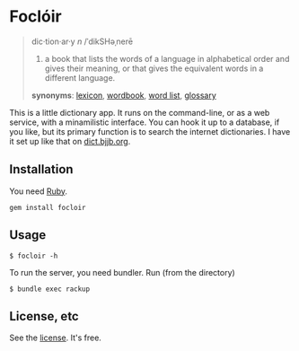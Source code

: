 Foclóir
=======

> dic·tion·ar·y _n_
> /ˈdikSHəˌnerē
>
> 1. a book that lists the words of a language in alphabetical order and gives
>    their meaning, or that gives the equivalent words in a different language.
> 
> **synonyms**: [lexicon][], [wordbook][], [word list][], [glossary][]

This is a little dictionary app. It runs on the command-line, or as a web
service, with a minamilistic interface. You can hook it up to a database, if
you like, but its primary function is to search the internet dictionaries.
I have it set up like that on [dict.bjjb.org][].

Installation
------------

You need [Ruby][].

`gem install focloir`

Usage
-----

```
$ focloir -h
```

To run the server, you need bundler. Run (from the directory)

```
$ bundle exec rackup
```

License, etc
------------

See the [license][]. It's free.

[Ruby]: http://ruby-lang.org
[lexicon]: http://dict.bjjb.org/lexicon
[wordbook]: http://dict.bjjb.org/wordbook
[word list]: http://dict.bjjb.org/word+list
[glossary]: http://dict.bjjb.org/glossary
[dict.bjjb.org]: http://dict.bjjb.org
[license]: http://github.io/bjjb/focloir/blobs/master/LICENSE.md
